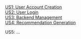 [US1: User Account Creation](https://docs.google.com/presentation/d/1Vufxrsyr90VtaXxliWDHW8Zjpa8i7fFh4KdxSGu7ldE/edit?usp=sharing)<br>
[US2: User Login](https://docs.google.com/presentation/d/1_Z5MyAXpaKvSkaQInTmY1a9zmHoYOZEQK8UrobsLJGA/edit?usp=sharing)<br>
[US3: Backend Management](https://docs.google.com/presentation/d/14wxNbvjjQENGgdC83C5GOuuGxdxM31RcI4pt84oYVMI/edit?usp=sharing)<br>
[US4: Recommendation Generation](https://docs.google.com/presentation/d/1GIlevrURPB0T4baSUXVeuAgeSH-z8WzF2dl_cFvx_jo/edit?usp=sharing)<br>
<link to template slide> US5: …  
